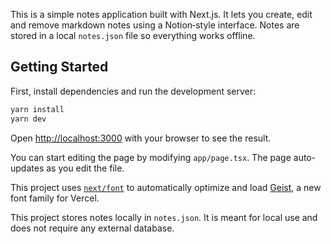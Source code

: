This is a simple notes application built with Next.js. It lets you create, edit
and remove markdown notes using a Notion‑style interface. Notes are stored in a
local `notes.json` file so everything works offline.

## Getting Started

First, install dependencies and run the development server:

```bash
yarn install
yarn dev
```

Open [http://localhost:3000](http://localhost:3000) with your browser to see the result.

You can start editing the page by modifying `app/page.tsx`. The page auto-updates as you edit the file.

This project uses [`next/font`](https://nextjs.org/docs/app/building-your-application/optimizing/fonts) to automatically optimize and load [Geist](https://vercel.com/font), a new font family for Vercel.

This project stores notes locally in `notes.json`. It is meant for local use and
does not require any external database.
